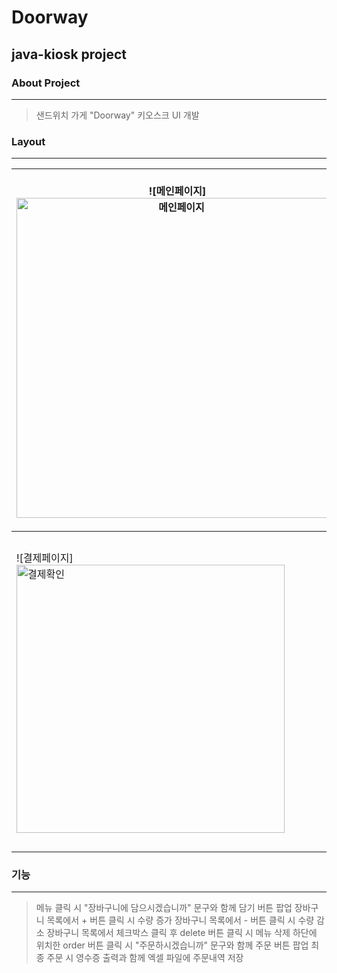 # Doorway
## java-kiosk project
### About Project
---
> 샌드위치 가게 "Doorway" 키오스크 UI 개발
### Layout
---
|![메인페이지]<img width="512" alt="메인페이지" src="https://github.com/MeMe4834/Doorway/assets/127177460/ec5b9cf7-7cf6-4407-a699-f34296e3d65f" align='left'/>|![주문페이지]<img width="547" alt="주문페이지" src="https://github.com/MeMe4834/Doorway/assets/127177460/a67dcb27-d150-437e-b71d-00af139e713a" align='right/'>|
|-------------------------------------|--------------------------------------|
|![결제페이지]<img width="429" alt="결제확인" src="https://github.com/MeMe4834/Doorway/assets/127177460/6a2b8fc6-4293-479b-a935-4de56422dd14" align='left'/>|![주문내역]<img width="482" alt="주문내역" src="https://github.com/MeMe4834/Doorway/assets/127177460/05aef7e6-311f-474c-acf5-58c173a1a61c"  align='right/'>|



### 기능
---
> 메뉴 클릭 시 "장바구니에 담으시겠습니까" 문구와 함께 담기 버튼 팝업
> 장바구니 목록에서 + 버튼 클릭 시 수량 증가
> 장바구니 목록에서 - 버튼 클릭 시 수량 감소
> 장바구니 목록에서 체크박스 클릭 후 delete 버튼 클릭 시 메뉴 삭제
> 하단에 위치한 order 버튼 클릭 시 "주문하시겠습니까" 문구와 함께 주문 버튼 팝업
> 최종 주문 시 영수증 출력과 함께 엑셀 파일에 주문내역 저장
